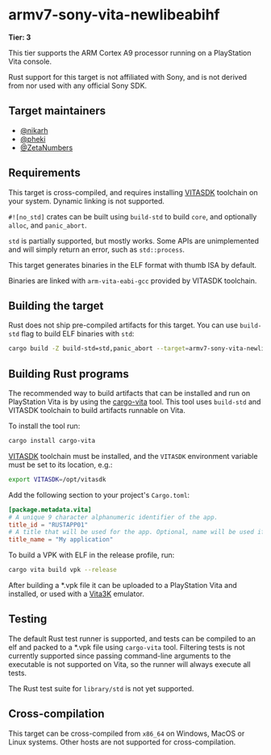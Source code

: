 # armv7-sony-vita-newlibeabihf

**Tier: 3**

This tier supports the ARM Cortex A9 processor running on a PlayStation Vita console.

Rust support for this target is not affiliated with Sony, and is not derived
from nor used with any official Sony SDK.

## Target maintainers

* [@nikarh](https://github.com/nikarh)
* [@pheki](https://github.com/pheki)
* [@ZetaNumbers](https://github.com/ZetaNumbers)

## Requirements

This target is cross-compiled, and requires installing [VITASDK](https://vitasdk.org/) toolchain on your system. Dynamic linking is not supported.

`#![no_std]` crates can be built using `build-std` to build `core`, and optionally
`alloc`, and `panic_abort`.

`std` is partially supported, but mostly works. Some APIs are unimplemented
and will simply return an error, such as `std::process`.

This target generates binaries in the ELF format with thumb ISA by default.

Binaries are linked with `arm-vita-eabi-gcc` provided by VITASDK toolchain.


## Building the target

Rust does not ship pre-compiled artifacts for this target. You can use `build-std` flag to build ELF binaries with `std`:

```sh
cargo build -Z build-std=std,panic_abort --target=armv7-sony-vita-newlibeabihf --release
```

## Building Rust programs

The recommended way to build artifacts that can be installed and run on PlayStation Vita is by using the [cargo-vita](https://github.com/vita-rust/cargo-vita) tool. This tool uses `build-std` and VITASDK toolchain to build artifacts runnable on Vita.

To install the tool run:

```sh
cargo install cargo-vita
```

[VITASDK](https://vitasdk.org/) toolchain must be installed, and the `VITASDK` environment variable must be set to its location, e.g.:

```sh
export VITASDK=/opt/vitasdk
```

Add the following section to your project's `Cargo.toml`:


```toml
[package.metadata.vita]
# A unique 9 character alphanumeric identifier of the app.
title_id = "RUSTAPP01"
# A title that will be used for the app. Optional, name will be used if not defined
title_name = "My application"
```

To build a VPK with ELF in the release profile, run:

```sh
cargo vita build vpk --release
```

After building a *.vpk file it can be uploaded to a PlayStation Vita and installed, or used with a [Vita3K](https://vita3k.org/) emulator.

## Testing

The default Rust test runner is supported, and tests can be compiled to an elf and packed to a *.vpk file using `cargo-vita` tool. Filtering tests is not currently supported since passing command-line arguments to the executable is not supported on Vita, so the runner will always execute all tests.

The Rust test suite for `library/std` is not yet supported.

## Cross-compilation

This target can be cross-compiled from `x86_64` on Windows, MacOS or Linux systems. Other hosts are not supported for cross-compilation.
